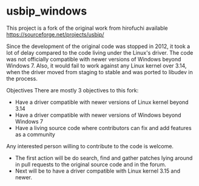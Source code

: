 # usbip_windows

This project is a fork of the original work from hirofuchi available https://sourceforge.net/projects/usbip/

Since the development of the original code was stopped in 2012, it took a lot of delay compared to the code living under the Linux's driver. The code was not officially compatible with newer versions of Windows beyond Windows 7. Also, it would fail to work against any Linux kernel over 3.14, when the driver moved from staging to stable and was ported to libudev in the process.

Objectives
There are mostly 3 objectives to this fork:
* Have a driver compatible with newer versions of Linux kernel beyond 3.14
* Have a driver compatible with newer versions of Windows beyond Windows 7
* Have a living source code where contributors can fix and add features as a community

Any interested person willing to contribute to the code is welcome.
* The first action will be do search, find and gather patches lying around in pull requests to the original source code and in the forum.
* Next will be to have a driver compatible with Linux kernel 3.15 and newer.
